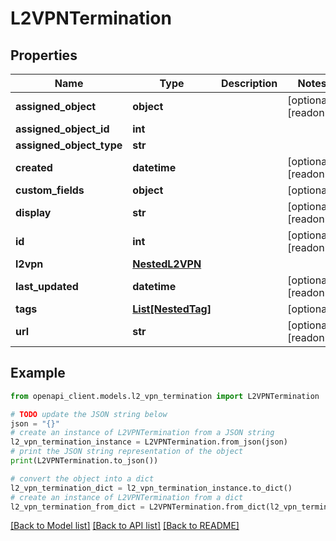 # L2VPNTermination


## Properties

Name | Type | Description | Notes
------------ | ------------- | ------------- | -------------
**assigned_object** | **object** |  | [optional] [readonly] 
**assigned_object_id** | **int** |  | 
**assigned_object_type** | **str** |  | 
**created** | **datetime** |  | [optional] [readonly] 
**custom_fields** | **object** |  | [optional] 
**display** | **str** |  | [optional] [readonly] 
**id** | **int** |  | [optional] [readonly] 
**l2vpn** | [**NestedL2VPN**](NestedL2VPN.md) |  | 
**last_updated** | **datetime** |  | [optional] [readonly] 
**tags** | [**List[NestedTag]**](NestedTag.md) |  | [optional] 
**url** | **str** |  | [optional] [readonly] 

## Example

```python
from openapi_client.models.l2_vpn_termination import L2VPNTermination

# TODO update the JSON string below
json = "{}"
# create an instance of L2VPNTermination from a JSON string
l2_vpn_termination_instance = L2VPNTermination.from_json(json)
# print the JSON string representation of the object
print(L2VPNTermination.to_json())

# convert the object into a dict
l2_vpn_termination_dict = l2_vpn_termination_instance.to_dict()
# create an instance of L2VPNTermination from a dict
l2_vpn_termination_from_dict = L2VPNTermination.from_dict(l2_vpn_termination_dict)
```
[[Back to Model list]](../README.md#documentation-for-models) [[Back to API list]](../README.md#documentation-for-api-endpoints) [[Back to README]](../README.md)


